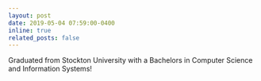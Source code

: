 ```yaml
---
layout: post
date: 2019-05-04 07:59:00-0400
inline: true
related_posts: false
---
```


Graduated from Stockton University with a Bachelors in Computer Science and Information Systems! 
